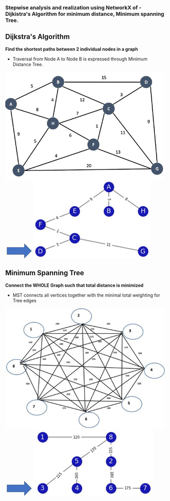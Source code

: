 ### Stepwise analysis and realization using NetworkX of - Dijkistra's Algorithm for minimum distance, Minimum spanning Tree. 

## Dijkstra's Algorithm
**Find the shortest paths between 2 individual nodes in a graph**
* Traversal from Node A to Node B is expressed through Minimum Distance Tree.
<p float="left">
  <img src="images/problemGraph.JPG" />
  <img src="images/arrow.JPG" />
  <img src="images/DijkstraDST.JPG" />
</p>

## Minimum Spanning Tree
**Connect the WHOLE Graph such that total distance is minimized**
* MST connects all vertices together with the minimal total weighting for Tree edges
<p float="left">
  <img src="images/problem_graph_MST.JPG" />
  <img src="images/arrow.JPG" />
  <img src="images/mstMST.JPG" />
</p>